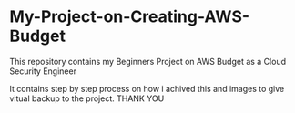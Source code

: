 # My-Project-on-Creating-AWS-Budget
This repository contains my Beginners Project on AWS Budget as a Cloud Security Engineer

It contains step by step process on how i achived this and images to give vitual backup to the project. THANK YOU
